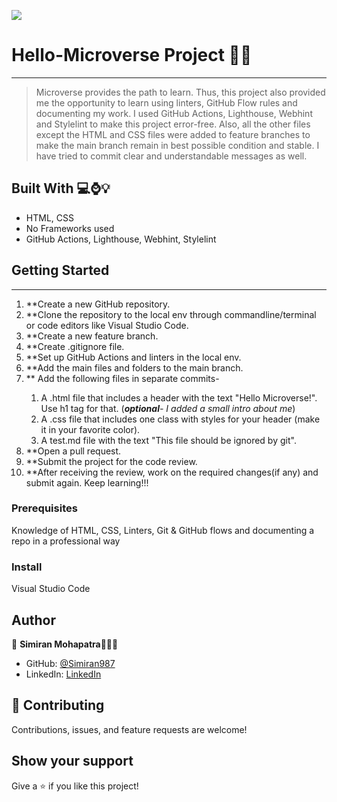 ![](https://img.shields.io/badge/Microverse-blueviolet)

# Hello-Microverse Project 👋🏻
<hr>


> Microverse provides the path to learn. Thus, this project also provided me the opportunity to learn using linters, GitHub Flow rules and documenting my work. 
   I used GitHub Actions, Lighthouse, Webhint and Stylelint to make this project error-free. Also, all the other files except the HTML and CSS files were added to feature branches to make the main branch remain in best possible condition and stable. I have tried to commit clear and understandable messages as well.
   

## Built With 💻⌚️💡

- HTML, CSS
- No Frameworks used
- GitHub Actions, Lighthouse, Webhint, Stylelint


## Getting Started
<hr>
<ol>
   <li>**Create a new GitHub repository.</li>
   <li>**Clone the repository to the local env through commandline/terminal or code editors like Visual Studio Code.</li>
   <li>**Create a new feature branch.</li>
   <li>**Create .gitignore file.</li>
   <li>**Set up GitHub Actions and linters in the local env.</li>
   <li>**Add the main files and folders to the main branch.</li>
   <li>** Add the following files in separate commits-</li>
     <ol>
       <li>A .html file that includes a header with the text "Hello Microverse!". Use h1 tag for that. (<i><b>optional</b>- I added a small intro about me</i>)</li>
       <li>A .css file that includes one class with styles for your header (make it in your favorite color).</li>
       <li>A test.md file with the text "This file should be ignored by git".</li>
     </ol>
   <li>**Open a pull request.</li>
   <li>**Submit the project for the code review.</li>
   <li>**After receiving the review, work on the required changes(if any) and submit again. Keep learning!!!</li>
</ol>

### Prerequisites
Knowledge of HTML, CSS, Linters, Git & GitHub flows and documenting a repo in a professional way


### Install
Visual Studio Code


## Author

👤 **Simiran Mohapatra**👩🏻‍💼

- GitHub: [@Simiran987](https://github.com/Simiran987)
- LinkedIn: [LinkedIn](https://linkedin.com/in/simiran-mohapatra)


## 🤝 Contributing

Contributions, issues, and feature requests are welcome!


## Show your support

Give a ⭐️ if you like this project!

